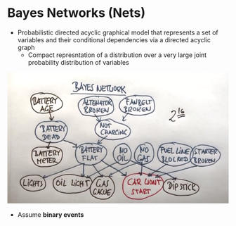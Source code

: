 # Bayes Networks (Nets)
* Probabilistic directed acyclic graphical model that represents a set of variables and their conditional dependencies via a directed acyclic graph
    * Compact represntation of a distribution over a very large joint probability distribution of variables

![](../images/2017-11-22-08-03-15.png)

* Assume **binary events**